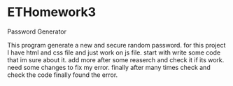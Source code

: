 # ETHomework3
Password Generator


This program generate a new and secure random password.
for this project I have html and css file and just work on js file.
start with write some code that im sure about it.
add more after some reaserch and check it if its work.
need some changes to fix my error. 
finally after many times check and check the code finally found the error.




